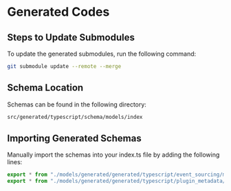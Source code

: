 # Generated Codes

## Steps to Update Submodules

To update the generated submodules, run the following command:

```bash
git submodule update --remote --merge
```

## Schema Location

Schemas can be found in the following directory:

```bash
src/generated/typescript/schema/models/index
```

## Importing Generated Schemas

Manually import the schemas into your index.ts file by adding the following lines:

```typescript
export * from "./models/generated/generated/typescript/event_sourcing/models";
export * from "./models/generated/generated/typescript/plugin_metadata/models";
```
